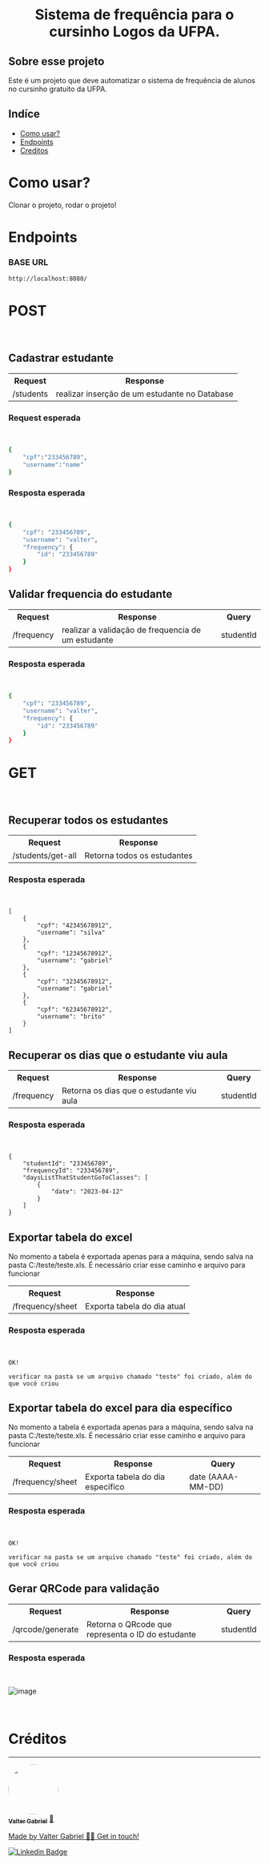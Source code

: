 <h1 align="center">Sistema de frequência para o cursinho Logos da UFPA.</h1>

##  Sobre esse projeto
Este é um projeto que deve automatizar o sistema de frequência de alunos no cursinho gratuíto da UFPA.


## Indíce
<!--ts-->
   * [Como usar?](#como-usar)
   * [Endpoints](#endpoints)
   * [Creditos](#creditos)
<!--te-->
  
<h1>Como usar?</h1>
<p>Clonar o projeto, rodar o projeto!</p>
  
<h1>Endpoints</h1>
<h3>BASE URL</h3>

```bash
http://localhost:8080/
``` 
<h1>POST</h1></br>

<h2>Cadastrar estudante</h2>

<table>
  <tr>
    <th>Request</th>
    <th>Response</th>
  </tr>
  <tr>
    <td>/students</td>
    <td>realizar inserção de um estudante no Database</td>
  </tr> 
  </table>
  
  <h3>Request esperada</h3></br>

```bash
{
	"cpf":"233456789",
	"username":"name"
}
```

<h3>Resposta esperada</h3></br>

```bash
{
	"cpf": "233456789",
	"username": "valter",
	"frequency": {
		"id": "233456789"
	}
}
```


<h2>Validar frequencia do estudante</h2>

<table>
  <tr>
    <th>Request</th>
    <th>Response</th>
    <th>Query</th>
    
  </tr>
  <tr>
    <td>/frequency</td>
    <td>realizar a validação de frequencia de um estudante</td>
    <td>studentId</td>
  </tr> 
  </table>
 

<h3>Resposta esperada</h3></br>

```bash
{
	"cpf": "233456789",
	"username": "valter",
	"frequency": {
		"id": "233456789"
	}
}
```



<h1>GET</h1></br>


<h2>Recuperar todos os estudantes</h2>
<table>
  <tr>
    <th>Request</th>
    <th>Response</th>
  </tr>
  <tr>
    <td>/students/get-all</td>
    <td>Retorna todos os estudantes</td>
  </tr>
</table>

<h3>Resposta esperada</h3></br>

```
[
	{
		"cpf": "42345678912",
		"username": "silva"
	},
	{
		"cpf": "12345678912",
		"username": "gabriel"
	},
	{
		"cpf": "32345678912",
		"username": "gabriel"
	},
	{
		"cpf": "62345678912",
		"username": "brito"
	}
]

```

<h2>Recuperar os dias que o estudante viu aula</h2>
<table>
  <tr>
    <th>Request</th>
    <th>Response</th>
    <th>Query</th>
  </tr>
  <tr>
    <td>/frequency</td>
    <td>Retorna os dias que o estudante viu aula</td>
    <td>studentId</td>
  </tr>
</table>

<h3>Resposta esperada</h3></br>

```
{
	"studentId": "233456789",
	"frequencyId": "233456789",
	"daysListThatStudentGoToClasses": [
		{
			"date": "2023-04-12"
		}
	]
}

```



<h2>Exportar tabela do excel</h2>
<p>No momento a tabela é exportada apenas para a máquina, sendo salva na pasta C:/teste/teste.xls. É necessário criar esse caminho e arquivo para funcionar</p>
<table>
  <tr>
    <th>Request</th>
    <th>Response</th>
  </tr>
  <tr>
    <td>/frequency/sheet</td>
    <td>Exporta tabela do dia atual</td>
  </tr>
</table>

<h3>Resposta esperada</h3></br>

```
OK! 

verificar na pasta se um arquivo chamado "teste" foi criado, além do que você criou

```


<h2>Exportar tabela do excel para dia específico</h2>
<p>No momento a tabela é exportada apenas para a máquina, sendo salva na pasta C:/teste/teste.xls. É necessário criar esse caminho e arquivo para funcionar</p>
<table>
  <tr>
    <th>Request</th>
    <th>Response</th>
    <th>Query</th>
  </tr>
  <tr>
    <td>/frequency/sheet</td>
    <td>Exporta tabela do dia específico</td>
    <td>date (AAAA-MM-DD)</td>
  </tr>
</table>

<h3>Resposta esperada</h3></br>

```
OK! 

verificar na pasta se um arquivo chamado "teste" foi criado, além do que você criou

```





<h2>Gerar QRCode para validação</h2>
<table>
  <tr>
    <th>Request</th>
    <th>Response</th>
    <th>Query</th>
  </tr>
  <tr>
    <td>/qrcode/generate</td>
    <td>Retorna o QRcode que representa o ID do estudante</td>
    <td>studentId</td>
  </tr>
</table>

<h3>Resposta esperada</h3></br>

![image](https://user-images.githubusercontent.com/63808405/232524532-3a0ce398-9446-4969-b300-fcfcb28d60e0.png)

</br>

<h1>Créditos</h1>

---

<a href="https://www.linkedin.com/in/valter-gabriel">
  <img style="border-radius: 50%;" src="https://user-images.githubusercontent.com/63808405/171045850-84caf881-ee10-4782-9016-ea1682c4731d.jpeg" width="100px;" alt=""/>
  <br />
  <sub><b>Valter Gabriel</b></sub></a> <a href="https://www.linkedin.com/in/valter-gabriel" title="Linkedin">🚀</ a>
 
Made by Valter Gabriel 👋🏽 Get in touch!

[![Linkedin Badge](https://img.shields.io/badge/-Gabriel-blue?style=flat-square&logo=Linkedin&logoColor=white&link=https://www.linkedin.com/in/valter-gabriel/ )](https://www.linkedin.com/in/valter-gabriel/)

